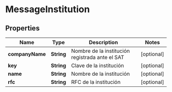 # MessageInstitution

## Properties
Name | Type | Description | Notes
------------ | ------------- | ------------- | -------------
**companyName** | **String** | Nombre de la institución registrada ante el SAT |  [optional]
**key** | **String** | Clave de la institución |  [optional]
**name** | **String** | Nombre de la institución |  [optional]
**rfc** | **String** | RFC de la institución |  [optional]
